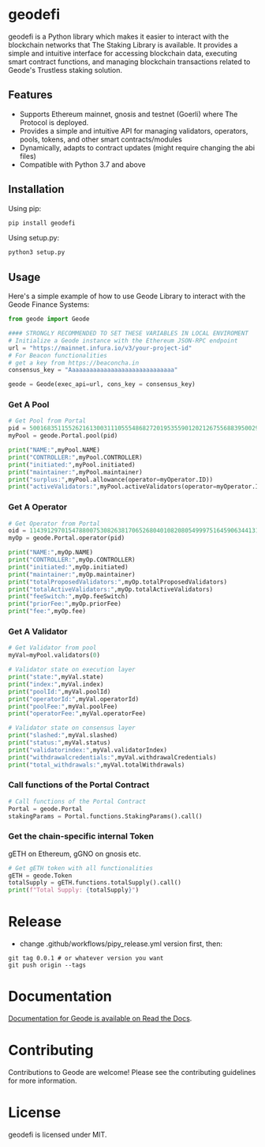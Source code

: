 # geodefi

geodefi is a Python library which makes it easier to interact with the blockchain networks that The Staking Library is available.
It provides a simple and intuitive interface for accessing blockchain data, executing smart contract functions, and managing blockchain transactions related to Geode's Trustless staking solution.

## Features

- Supports Ethereum mainnet, gnosis and testnet (Goerli) where The Protocol is deployed.
- Provides a simple and intuitive API for managing validators, operators, pools, tokens, and other smart contracts/modules
- Dynamically, adapts to contract updates (might require changing the abi files)
- Compatible with Python 3.7 and above

## Installation

Using pip:

```sh
pip install geodefi
```

Using setup.py:

```sh
python3 setup.py
```

## Usage

Here's a simple example of how to use Geode Library to interact with the Geode Finance Systems:

```python
from geode import Geode

#### STRONGLY RECOMMENDED TO SET THESE VARIABLES IN LOCAL ENVIROMENT
# Initialize a Geode instance with the Ethereum JSON-RPC endpoint
url = "https://mainnet.infura.io/v3/your-project-id"
# For Beacon functionalities
# get a key from https://beaconcha.in
consensus_key = "Aaaaaaaaaaaaaaaaaaaaaaaaaaaaaa"

geode = Geode(exec_api=url, cons_key = consensus_key)
```

### Get A Pool

```python
# Get Pool from Portal
pid = 50016835115526216130031110555486827201953559012021267556883950029143900999178
myPool = geode.Portal.pool(pid)

print("NAME:",myPool.NAME)
print("CONTROLLER:",myPool.CONTROLLER)
print("initiated:",myPool.initiated)
print("maintainer:",myPool.maintainer)
print("surplus:",myPool.allowance(operator=myOperator.ID))
print("activeValidators:",myPool.activeValidators(operator=myOperator.ID))
```

### Get A Operator

```python
# Get Operator from Portal
oid = 114391297015478800753082638170652680401082080549997516459063441314156612391510
myOp = geode.Portal.operator(pid)

print("NAME:",myOp.NAME)
print("CONTROLLER:",myOp.CONTROLLER)
print("initiated:",myOp.initiated)
print("maintainer:",myOp.maintainer)
print("totalProposedValidators:",myOp.totalProposedValidators)
print("totalActiveValidators:",myOp.totalActiveValidators)
print("feeSwitch:",myOp.feeSwitch)
print("priorFee:",myOp.priorFee)
print("fee:",myOp.fee)
```

### Get A Validator

```python
# Get Validator from pool
myVal=myPool.validators(0)

# Validator state on execution layer
print("state:",myVal.state)
print("index:",myVal.index)
print("poolId:",myVal.poolId)
print("operatorId:",myVal.operatorId)
print("poolFee:",myVal.poolFee)
print("operatorFee:",myVal.operatorFee)

# Validator state on consensus layer
print("slashed:",myVal.slashed)
print("status:",myVal.status)
print("validatorindex:",myVal.validatorIndex)
print("withdrawalcredentials:",myVal.withdrawalCredentials)
print("total_withdrawals:",myVal.totalWithdrawals)
```

### Call functions of the Portal Contract

```python
# Call functions of the Portal Contract
Portal = geode.Portal
stakingParams = Portal.functions.StakingParams().call()
```

### Get the chain-specific internal Token

gETH on Ethereum, gGNO on gnosis etc.

```python
# Get gETH token with all functionalities
gETH = geode.Token
totalSupply = gETH.functions.totalSupply().call()
print(f"Total Supply: {totalSupply}")
```

# Release

- change .github/workflows/pipy_release.yml version first, then:

```
git tag 0.0.1 # or whatever version you want 
git push origin --tags
```

# Documentation

[Documentation for Geode is available on Read the Docs](https://sdk.geode.fi).

# Contributing

Contributions to Geode are welcome! Please see the contributing guidelines for more information.

# License

geodefi is licensed under MIT.
